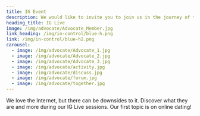```yaml
---
title: IG Event
description: We would like to invite you to join us in the journey of taking charge of your online safety.
heading_title: IG Live
image: /img/advocate/Advocate_Member.jpg
link_heading: /img/in-control/blue-h.png
link: /img/in-control/blue-h2.png
carousel:
  - image: /img/advocate/Advocate_1.jpg
  - image: /img/advocate/Advocate_2.jpg
  - image: /img/advocate/Advocate_3.jpg
  - image: /img/advocate/activity.jpg
  - image: /img/advocate/discuss.jpg
  - image: /img/advocate/forum.jpg
  - image: /img/advocate/together.jpg
---
```


We love the Internet, but there can be downsides to it. Discover what they are and more during our IG Live sessions. Our first topic is on online dating! 

